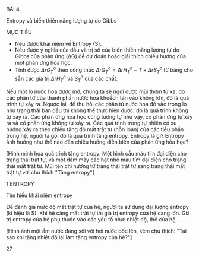 BÀI 4

Entropy và biến thiên năng lượng tự do Gibbs

MỤC TIÊU
- Nêu được khái niệm về Entropy (S).
- Nêu được ý nghĩa của dấu và trị số của biến thiên năng lượng tự do Gibbs của phản ứng (ΔG) để dự đoán hoặc giải thích chiều hướng của một phản ứng hóa học.
- Tính được $ΔrG_T^o$ theo công thức $ΔrG_T^o = ΔrH_T^o - T × ΔrS_T^o$ từ bảng cho sẵn các giá trị $ΔrH_T^o$ và $S_T^o$ của các chất.

Nếu một lọ nước hoa được mở, chúng ta sẽ ngửi được mùi thơm từ xa, do các phân tử của thành phần nước hoa khuếch tán vào không khí, đó là quá trình tự xảy ra. Ngược lại, để thu hồi các phân tử nước hoa đó vào trong lọ như trạng thái ban đầu thì không thể thực hiện được, đó là quá trình không tự xảy ra. Các phản ứng hóa học cũng tương tự như vậy, có phản ứng tự xảy ra và có phản ứng không tự xảy ra. Các quá trình trong tự nhiên có xu hướng xảy ra theo chiều tăng độ mất trật tự (hỗn loạn) của các tiểu phần trong hệ, người ta gọi đó là quá trình tăng entropy. Entropy là gì? Entropy ảnh hưởng như thế nào đến chiều hướng diễn biến của phản ứng hóa học?

[Hình minh họa quá trình tăng entropy: Một hình cầu màu tím đại diện cho trạng thái trật tự, và một đám mây các hạt nhỏ màu tím đại diện cho trạng thái mất trật tự. Mũi tên chỉ hướng từ trạng thái trật tự sang trạng thái mất trật tự với chú thích "Tăng entropy"]

1 ENTROPY

Tìm hiểu khái niệm entropy

Để đánh giá mức độ mất trật tự của hệ, người ta sử dụng đại lượng entropy (kí hiệu là S). Khi hệ càng mất trật tự thì giá trị entropy của hệ càng lớn. Giá trị entropy của hệ phụ thuộc vào các yếu tố như: nhiệt độ, thể của hệ, ...

[Hình ảnh một ấm nước đang sôi với hơi nước bốc lên, kèm chú thích: "Tại sao khi tăng nhiệt độ lại làm tăng entropy của hệ?"]

27